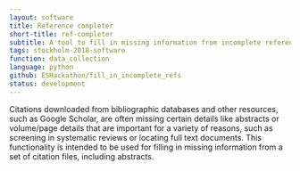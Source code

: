 ```yaml
---
layout: software
title: Reference completer
short-title: ref-completer
subtitle: A tool to fill in missing information from incomplete references
tags: stockholm-2018-software
function: data_collection
language: python
github: ESHackathon/fill_in_incomplete_refs
status: development
---
```

Citations downloaded from bibliographic databases and other resources, such as Google Scholar, are often missing certain details like abstracts or volume/page details that are important for a variety of reasons, such as screening in systematic reviews or locating full text documents. This functionality is intended to be used for filling in missing information from a set of citation files, including abstracts.